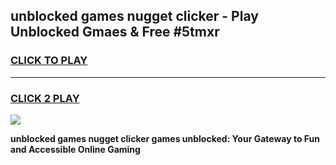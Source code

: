 
## unblocked games nugget clicker - Play Unblocked Gmaes & Free #5tmxr
<h3>
<a href="https://news.freeplayer.one?title=unblocked_games_nugget_clicker&ref=03M">CLICK TO PLAY</a></h3>
<hr>

<h3>
<a href="https://news.freeplayer.one?title=unblocked_games_nugget_clicker&ref=03M">CLICK 2 PLAY</a>
  
</h3>

<a href="https://news.freeplayer.one?title=unblocked_games_nugget_clicker&ref=03M"><img src="https://clearcache.store/games.png"></a>


**unblocked games nugget clicker games unblocked: Your Gateway to Fun and Accessible Online Gaming**
